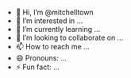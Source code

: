 - 👋 Hi, I’m @mitchelltown
- 👀 I’m interested in ...
- 🌱 I’m currently learning ...
- 💞️ I’m looking to collaborate on ...
- 📫 How to reach me ...
- 😄 Pronouns: ...
- ⚡ Fun fact: ...

<!---
mitchelltown/mitchelltown is a ✨ special ✨ repository because its `README.md` (this file) appears on your GitHub profile.
You can click the Preview link to take a look at your changes.
--->
